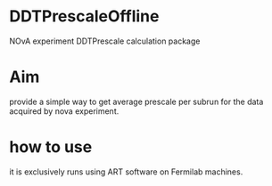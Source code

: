 # DDTPrescaleOffline
NOvA experiment DDTPrescale calculation package
# Aim 
provide a simple way to get average prescale per subrun for the data acquired by nova experiment.
# how to use 
it is exclusively runs using ART software on Fermilab machines.
